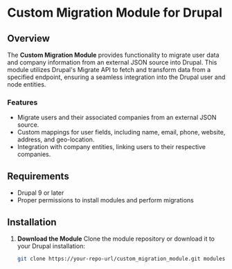 # Custom Migration Module for Drupal

## Overview

The **Custom Migration Module** provides functionality to migrate user data and company information from an external JSON source into Drupal. This module utilizes Drupal's Migrate API to fetch and transform data from a specified endpoint, ensuring a seamless integration into the Drupal user and node entities.

### Features

- Migrate users and their associated companies from an external JSON source.
- Custom mappings for user fields, including name, email, phone, website, address, and geo-location.
- Integration with company entities, linking users to their respective companies.

## Requirements

- Drupal 9 or later
- Proper permissions to install modules and perform migrations

## Installation

1. **Download the Module**
   Clone the module repository or download it to your Drupal installation:

   ```bash
   git clone https://your-repo-url/custom_migration_module.git modules/custom/custom_migration_module
